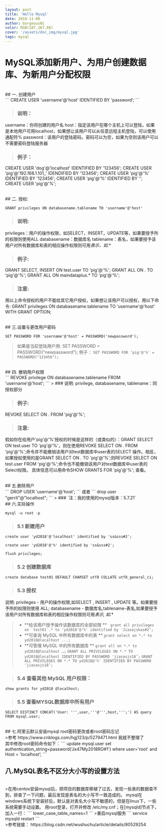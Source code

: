 ```yaml
--- 
layout: post
title: 'Hello Mysql'
date: 2018-11-06
author: GorgeousNi
color: RGB(107,167,66)
cover: '/assets/doc_img/mysql.jpg'
tags: mysql
---
```




# MySQL添加新用户、为用户创建数据库、为新用户分配权限
 <br/> 
## 一. 创建用户
 <br/> 
```
CREATE USER 'username'@'host' IDENTIFIED BY 'password’;
```

> ### 说明：
username：你将创建的用户名
host：指定该用户在哪个主机上可以登陆，如果是本地用户可用localhost，如果想让该用户可以从任意远程主机登陆，可以使用通配符%
password：该用户的登陆密码，密码可以为空，如果为空则该用户可以不需要密码登陆服务器

> ### 例子：
CREATE USER 'dog'@'localhost' IDENTIFIED BY '123456';
CREATE USER 'pig'@'192.168.1.101_' IDENDIFIED BY '123456';
CREATE USER 'pig'@'%' IDENTIFIED BY '123456';
CREATE USER 'pig'@'%' IDENTIFIED BY '';
CREATE USER 'pig'@'%';

 <br/> 
## 二. 授权:
 <br/> 
 
```
GRANT privileges ON databasename.tablename TO 'username'@'host'
``` 
> ### 说明:
privileges：用户的操作权限，如SELECT，INSERT，UPDATE等，如果要授予所的权限则使用ALL
databasename：数据库名
tablename：表名，如果要授予该用户对所有数据库和表的相应操作权限则可用*表示，如*.*

> ### 例子:
GRANT SELECT, INSERT ON test.user TO 'pig'@'%';
GRANT ALL ON *.* TO 'pig'@'%';
GRANT ALL ON maindataplus.* TO 'pig'@'%';

> ### 注意:
用以上命令授权的用户不能给其它用户授权，如果想让该用户可以授权，用以下命令:
GRANT privileges ON databasename.tablename TO 'username'@'host' WITH GRANT OPTION;

 <br/> 
## 三.设置与更改用户密码
 <br/> 
 
``` 
SET PASSWORD FOR 'username'@'host' = PASSWORD('newpassword');
``` 
>如果是当前登陆用户用: SET PASSWORD = PASSWORD("newpassword");
例子：
 ``` SET PASSWORD FOR 'pig'@'%' = PASSWORD("123456"); ``` 

 <br/> 
## 四. 撤销用户权限
 <br/> 
``` 
REVOKE privilege ON databasename.tablename FROM 'username'@'host';
``` 
> ### 说明:
privilege, databasename, tablename：同授权部分

> ### 例子:
REVOKE SELECT ON *.* FROM 'pig'@'%';

> ### 注意:
假如你在给用户'pig'@'%'授权的时候是这样的（或类似的）：GRANT SELECT ON test.user TO 'pig'@'%'，则在使用REVOKE SELECT ON *.* FROM 'pig'@'%';命令并不能撤销该用户对test数据库中user表的SELECT 操作。相反，如果授权使用的是GRANT SELECT ON *.* TO 'pig'@'%';则REVOKE SELECT ON test.user FROM 'pig'@'%';命令也不能撤销该用户对test数据库中user表的Select权限。
具体信息可以用命令SHOW GRANTS FOR 'pig'@'%'; 查看。

 <br/> 
## 五.删除用户
 <br/> 
``` 
DROP USER 'username'@'host';
``` 
或者
``` 
drop user "gerrit"@"localhost";
``` 
> ### `注：我的使用的mysql版本：5.7.21`


 <br/> 
## 六.实际操作
 <br/> 
  
``` 
mysql -u root -p
``` 
> ### 5.1 新建用户
``` 
create user 'yd2018'@'localhost' identified by 'ss&sss#2';
``` 
``` 
create user 'yd2018'@'%' identified by 'ss&sss#2';
```
```  
flush privileges;
``` 


> ### 5.2 创建数据库

```  
create database test01 DEFAULT CHARSET utf8 COLLATE utf8_general_ci;
```  

> ### 5.3 授权
说明: privileges - 用户的操作权限,如SELECT , INSERT , UPDATE 等。如果要授予所的权限则使用 ALL;
databasename - 数据库名,tablename-表名,如果要授予该用户对所有数据库和表的相应操作权限则可用*表示, 如*.*

> -  **给该用户授予操作该数据库的全部权限 **
>``` grant all privileges on `test01`.* to 'yd2018'@'%' identified by 'Jiasajskas#2’;``` 
> -  **可查询 MySQL 中所有数据库中的表 **
>``` grant select on *.* to yd2018@localhost ...; ``` 
> -  **可管理 MySQL 中的所有数据库 **
>```grant all on *.* to yd2018@localhost …;``` 
>```GRANT ALL PRIVILEGES ON *.* TO yd2018@localhost IDENTIFIED BY PASSWORD 'jiasasjs18’;``` 
>```GRANT ALL PRIVILEGES ON *.* TO yd2018@'%' IDENTIFIED BY PASSWORD 'jiasasjs18’;``` 

> ### 5.4 查看其他 MySQL 用户权限：
```  
show grants for yd2018 @localhost;
```

> ### 5.5 查看MYSQL数据库中所有用户
```  
SELECT DISTINCT CONCAT('User: ''',user,'''@''',host,''';') AS query FROM mysql.user;
```  
<br/>
## 七.阿里云默认安装mysql root密码更改或者root密码忘记
<br/>
>参考 https://www.cnblogs.com/hgj123/p/5279471.html 我就不整理了

<br/>
其中修改root密码命令如下：
```  
update mysql.user set authentication_string=password('Jx47My2018RO#1') where user='root' and Host = 'localhost’;
```  

<br/>

## 八.MySQL表名不区分大小写的设置方法
<br/>
>在用centox安装mysql后，把项目的数据库移植了过去，发现一些表的数据查不到，排查了一下问题，最后发现是表名的大小写不一致造成的。
mysql在windows系统下安装好后，默认是对表名大小写不敏感的，但是在linux下，一些系统需要手动设置。
用root登录，打开并修改 /etc/my.cnf；在[mysqld]节点下，加入一行：
```  
lower_case_table_names=1
```  
>重启mysql服务
```  
service mysqld restart
```  

<br/>
>参考链接：
https://blog.csdn.net/wushuchu/article/details/80529254